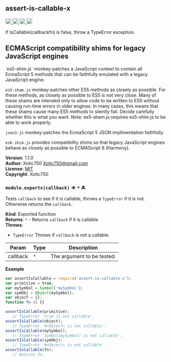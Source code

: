 <a name="module_assert-is-callable-x"></a>

## assert-is-callable-x
<a href="https://travis-ci.org/Xotic750/assert-is-callable-x"
title="Travis status">
<img
src="https://travis-ci.org/Xotic750/assert-is-callable-x.svg?branch=master"
alt="Travis status" height="18">
</a>
<a href="https://david-dm.org/Xotic750/assert-is-callable-x"
title="Dependency status">
<img src="https://david-dm.org/Xotic750/assert-is-callable-x.svg"
alt="Dependency status" height="18"/>
</a>
<a
href="https://david-dm.org/Xotic750/assert-is-callable-x#info=devDependencies"
title="devDependency status">
<img src="https://david-dm.org/Xotic750/assert-is-callable-x/dev-status.svg"
alt="devDependency status" height="18"/>
</a>
<a href="https://badge.fury.io/js/assert-is-callable-x" title="npm version">
<img src="https://badge.fury.io/js/assert-is-callable-x.svg"
alt="npm version" height="18">
</a>

If IsCallable(callbackfn) is false, throw a TypeError exception.

<h2>ECMAScript compatibility shims for legacy JavaScript engines</h2>
`es5-shim.js` monkey-patches a JavaScript context to contain all EcmaScript 5
methods that can be faithfully emulated with a legacy JavaScript engine.

`es5-sham.js` monkey-patches other ES5 methods as closely as possible.
For these methods, as closely as possible to ES5 is not very close.
Many of these shams are intended only to allow code to be written to ES5
without causing run-time errors in older engines. In many cases,
this means that these shams cause many ES5 methods to silently fail.
Decide carefully whether this is what you want. Note: es5-sham.js requires
es5-shim.js to be able to work properly.

`json3.js` monkey-patches the EcmaScript 5 JSON implimentation faithfully.

`es6.shim.js` provides compatibility shims so that legacy JavaScript engines
behave as closely as possible to ECMAScript 6 (Harmony).

**Version**: 1.1.0  
**Author**: Xotic750 <Xotic750@gmail.com>  
**License**: [MIT](&lt;https://opensource.org/licenses/MIT&gt;)  
**Copyright**: Xotic750  
<a name="exp_module_assert-is-callable-x--module.exports"></a>

### `module.exports(callback)` ⇒ <code>\*</code> ⏏
Tests `callback` to see if it is callable, throws a `TypeError` if it is
not. Otherwise returns the `callback`.

**Kind**: Exported function  
**Returns**: <code>\*</code> - Returns `callback` if it is callable.  
**Throws**:

- <code>TypeError</code> Throws if `callback` is not a callable.


| Param | Type | Description |
| --- | --- | --- |
| callback | <code>\*</code> | The argument to be tested. |

**Example**  
```js
var assertIsCallable = require('assert-is-callable-x');
var primitive = true;
var mySymbol = Symbol('mySymbol');
var symObj = Object(mySymbol);
var object = {};
function fn () {}

assertIsCallable(primitive);
   // TypeError 'true is not callable'.
assertIsCallable(object);
   // TypeError '#<Object> is not callable'.
assertIsCallable(mySymbol);
   // TypeError 'Symbol(mySymbol) is not callable'.
assertIsCallable(symObj);
   // TypeError '#<Object> is not callable'.
assertIsCallable(fn);
   // Returns fn.
```
